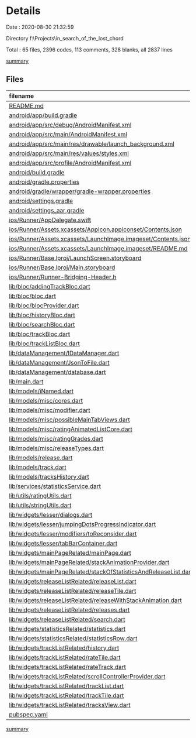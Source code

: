 # Details

Date : 2020-08-30 21:32:59

Directory f:\Projects\in_search_of_the_lost_chord

Total : 65 files,  2396 codes, 113 comments, 328 blanks, all 2837 lines

[summary](results.md)

## Files
| filename | language | code | comment | blank | total |
| :--- | :--- | ---: | ---: | ---: | ---: |
| [README.md](/README.md) | Markdown | 10 | 0 | 7 | 17 |
| [android/app/build.gradle](/android/app/build.gradle) | Groovy | 53 | 3 | 12 | 68 |
| [android/app/src/debug/AndroidManifest.xml](/android/app/src/debug/AndroidManifest.xml) | XML | 4 | 3 | 1 | 8 |
| [android/app/src/main/AndroidManifest.xml](/android/app/src/main/AndroidManifest.xml) | XML | 23 | 7 | 1 | 31 |
| [android/app/src/main/res/drawable/launch_background.xml](/android/app/src/main/res/drawable/launch_background.xml) | XML | 4 | 7 | 2 | 13 |
| [android/app/src/main/res/values/styles.xml](/android/app/src/main/res/values/styles.xml) | XML | 6 | 2 | 1 | 9 |
| [android/app/src/profile/AndroidManifest.xml](/android/app/src/profile/AndroidManifest.xml) | XML | 4 | 3 | 1 | 8 |
| [android/build.gradle](/android/build.gradle) | Groovy | 27 | 0 | 5 | 32 |
| [android/gradle.properties](/android/gradle.properties) | Properties | 4 | 0 | 1 | 5 |
| [android/gradle/wrapper/gradle-wrapper.properties](/android/gradle/wrapper/gradle-wrapper.properties) | Properties | 5 | 1 | 1 | 7 |
| [android/settings.gradle](/android/settings.gradle) | Groovy | 12 | 0 | 4 | 16 |
| [android/settings_aar.gradle](/android/settings_aar.gradle) | Groovy | 1 | 0 | 1 | 2 |
| [ios/Runner/AppDelegate.swift](/ios/Runner/AppDelegate.swift) | Swift | 12 | 0 | 2 | 14 |
| [ios/Runner/Assets.xcassets/AppIcon.appiconset/Contents.json](/ios/Runner/Assets.xcassets/AppIcon.appiconset/Contents.json) | JSON | 122 | 0 | 1 | 123 |
| [ios/Runner/Assets.xcassets/LaunchImage.imageset/Contents.json](/ios/Runner/Assets.xcassets/LaunchImage.imageset/Contents.json) | JSON | 23 | 0 | 1 | 24 |
| [ios/Runner/Assets.xcassets/LaunchImage.imageset/README.md](/ios/Runner/Assets.xcassets/LaunchImage.imageset/README.md) | Markdown | 3 | 0 | 2 | 5 |
| [ios/Runner/Base.lproj/LaunchScreen.storyboard](/ios/Runner/Base.lproj/LaunchScreen.storyboard) | XML | 36 | 1 | 1 | 38 |
| [ios/Runner/Base.lproj/Main.storyboard](/ios/Runner/Base.lproj/Main.storyboard) | XML | 25 | 1 | 1 | 27 |
| [ios/Runner/Runner-Bridging-Header.h](/ios/Runner/Runner-Bridging-Header.h) | C++ | 1 | 0 | 0 | 1 |
| [lib/bloc/addingTrackBloc.dart](/lib/bloc/addingTrackBloc.dart) | Dart | 28 | 0 | 9 | 37 |
| [lib/bloc/bloc.dart](/lib/bloc/bloc.dart) | Dart | 3 | 0 | 0 | 3 |
| [lib/bloc/blocProvider.dart](/lib/bloc/blocProvider.dart) | Dart | 29 | 0 | 7 | 36 |
| [lib/bloc/historyBloc.dart](/lib/bloc/historyBloc.dart) | Dart | 24 | 0 | 10 | 34 |
| [lib/bloc/searchBloc.dart](/lib/bloc/searchBloc.dart) | Dart | 26 | 0 | 8 | 34 |
| [lib/bloc/trackBloc.dart](/lib/bloc/trackBloc.dart) | Dart | 30 | 0 | 12 | 42 |
| [lib/bloc/trackListBloc.dart](/lib/bloc/trackListBloc.dart) | Dart | 31 | 0 | 12 | 43 |
| [lib/dataManagement/IDataManager.dart](/lib/dataManagement/IDataManager.dart) | Dart | 4 | 0 | 1 | 5 |
| [lib/dataManagement/JsonToFile.dart](/lib/dataManagement/JsonToFile.dart) | Dart | 22 | 11 | 6 | 39 |
| [lib/dataManagement/database.dart](/lib/dataManagement/database.dart) | Dart | 28 | 0 | 7 | 35 |
| [lib/main.dart](/lib/main.dart) | Dart | 13 | 0 | 2 | 15 |
| [lib/models/iNamed.dart](/lib/models/iNamed.dart) | Dart | 4 | 0 | 0 | 4 |
| [lib/models/misc/cores.dart](/lib/models/misc/cores.dart) | Dart | 15 | 0 | 4 | 19 |
| [lib/models/misc/modifier.dart](/lib/models/misc/modifier.dart) | Dart | 16 | 0 | 6 | 22 |
| [lib/models/misc/possibleMainTabViews.dart](/lib/models/misc/possibleMainTabViews.dart) | Dart | 4 | 0 | 0 | 4 |
| [lib/models/misc/ratingAnimatedListCore.dart](/lib/models/misc/ratingAnimatedListCore.dart) | Dart | 49 | 0 | 9 | 58 |
| [lib/models/misc/ratingGrades.dart](/lib/models/misc/ratingGrades.dart) | Dart | 11 | 0 | 0 | 11 |
| [lib/models/misc/releaseTypes.dart](/lib/models/misc/releaseTypes.dart) | Dart | 5 | 0 | 0 | 5 |
| [lib/models/release.dart](/lib/models/release.dart) | Dart | 65 | 0 | 12 | 77 |
| [lib/models/track.dart](/lib/models/track.dart) | Dart | 55 | 0 | 9 | 64 |
| [lib/models/tracksHistory.dart](/lib/models/tracksHistory.dart) | Dart | 22 | 0 | 5 | 27 |
| [lib/services/statisticsService.dart](/lib/services/statisticsService.dart) | Dart | 115 | 0 | 14 | 129 |
| [lib/utils/ratingUtils.dart](/lib/utils/ratingUtils.dart) | Dart | 86 | 0 | 5 | 91 |
| [lib/utils/stringUtils.dart](/lib/utils/stringUtils.dart) | Dart | 5 | 0 | 1 | 6 |
| [lib/widgets/lesser/dialogs.dart](/lib/widgets/lesser/dialogs.dart) | Dart | 277 | 4 | 27 | 308 |
| [lib/widgets/lesser/jumpingDotsProgressIndicator.dart](/lib/widgets/lesser/jumpingDotsProgressIndicator.dart) | Dart | 111 | 0 | 13 | 124 |
| [lib/widgets/lesser/modifiers/toReconsider.dart](/lib/widgets/lesser/modifiers/toReconsider.dart) | Dart | 38 | 0 | 5 | 43 |
| [lib/widgets/lesser/tabBarContainer.dart](/lib/widgets/lesser/tabBarContainer.dart) | Dart | 15 | 0 | 2 | 17 |
| [lib/widgets/mainPageRelated/mainPage.dart](/lib/widgets/mainPageRelated/mainPage.dart) | Dart | 17 | 0 | 3 | 20 |
| [lib/widgets/mainPageRelated/stackAnimationProvider.dart](/lib/widgets/mainPageRelated/stackAnimationProvider.dart) | Dart | 32 | 0 | 9 | 41 |
| [lib/widgets/mainPageRelated/stackOfStatisticsAndReleaseList.dart](/lib/widgets/mainPageRelated/stackOfStatisticsAndReleaseList.dart) | Dart | 46 | 0 | 7 | 53 |
| [lib/widgets/releaseListRelated/releaseList.dart](/lib/widgets/releaseListRelated/releaseList.dart) | Dart | 54 | 0 | 4 | 58 |
| [lib/widgets/releaseListRelated/releaseTile.dart](/lib/widgets/releaseListRelated/releaseTile.dart) | Dart | 46 | 1 | 4 | 51 |
| [lib/widgets/releaseListRelated/releaseWithStackAnimation.dart](/lib/widgets/releaseListRelated/releaseWithStackAnimation.dart) | Dart | 36 | 0 | 5 | 41 |
| [lib/widgets/releaseListRelated/releases.dart](/lib/widgets/releaseListRelated/releases.dart) | Dart | 37 | 0 | 3 | 40 |
| [lib/widgets/releaseListRelated/search.dart](/lib/widgets/releaseListRelated/search.dart) | Dart | 82 | 1 | 9 | 92 |
| [lib/widgets/statisticsRelated/statistics.dart](/lib/widgets/statisticsRelated/statistics.dart) | Dart | 80 | 0 | 4 | 84 |
| [lib/widgets/statisticsRelated/statisticsRow.dart](/lib/widgets/statisticsRelated/statisticsRow.dart) | Dart | 46 | 0 | 4 | 50 |
| [lib/widgets/trackListRelated/history.dart](/lib/widgets/trackListRelated/history.dart) | Dart | 65 | 0 | 2 | 67 |
| [lib/widgets/trackListRelated/rateTile.dart](/lib/widgets/trackListRelated/rateTile.dart) | Dart | 58 | 0 | 5 | 63 |
| [lib/widgets/trackListRelated/rateTrack.dart](/lib/widgets/trackListRelated/rateTrack.dart) | Dart | 47 | 22 | 4 | 73 |
| [lib/widgets/trackListRelated/scrollControllerProvider.dart](/lib/widgets/trackListRelated/scrollControllerProvider.dart) | Dart | 16 | 0 | 4 | 20 |
| [lib/widgets/trackListRelated/trackList.dart](/lib/widgets/trackListRelated/trackList.dart) | Dart | 88 | 0 | 4 | 92 |
| [lib/widgets/trackListRelated/trackTile.dart](/lib/widgets/trackListRelated/trackTile.dart) | Dart | 82 | 0 | 7 | 89 |
| [lib/widgets/trackListRelated/tracksView.dart](/lib/widgets/trackListRelated/tracksView.dart) | Dart | 41 | 1 | 5 | 47 |
| [pubspec.yaml](/pubspec.yaml) | YAML | 17 | 45 | 14 | 76 |

[summary](results.md)